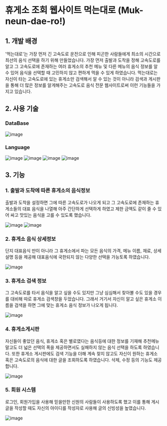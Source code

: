 # 휴게소 조회 웹사이트 먹는대로 (Muk-neun-dae-ro!)

## 1. 개발 배경
'먹는대로'는 가장 먼저 긴 고속도로 운전으로 인해 피곤한 사람들에게 최소의 시간으로 최선의 음식 선택을 하기 위해 만들었습니다. 가장 먼저 출발과 도착을 정해 고속도로를 알고 그 고속도로에 존재하는 여러 휴게소의 추천 메뉴 및 다른 메뉴의 음식 정보를 알 수 있어 음식을 선택할 때 고민하지 않고 편하게 먹을 수 있게 하였습니다.
 먹는대로는 자신이 타는 고속도로에 있는 휴게소만 검색해서 알 수 있는 것이 아니라 검색과 게시판을 통해 더 많은 정보를 알게해주는 고속도로 음식 전문 웹사이트로써 이런 기능들을 가지고 있습니다.

## 2. 사용 기술
### DataBase

![image](https://user-images.githubusercontent.com/46212602/95480405-d49a7900-09c6-11eb-8e05-efcea0885483.png)

### Language 

![image](https://user-images.githubusercontent.com/46212602/95481119-9d789780-09c7-11eb-9aa2-4f5d3a2252e0.png)
![image](https://user-images.githubusercontent.com/46212602/95481126-9f425b00-09c7-11eb-9e04-9884927ed7b0.png)
![image](https://user-images.githubusercontent.com/46212602/95481137-a2d5e200-09c7-11eb-9c5f-cde1dd4e237c.png)
![image](https://user-images.githubusercontent.com/46212602/95481142-a4070f00-09c7-11eb-9847-4406e3dcf308.png)
## 3. 기능

### 1. 출발과 도착에 따른 휴게소의 음식정보
출발과 도착을 설정하면 그에 따른 고속도로가 나오게 되고 그 고속도로에 존재하는 휴게소들의 대표 음식을 나열해 아주 간단하게 선택하게 하였고 제한 금액도 같이 줄 수 있어 싸고 맛있는 음식을 고를 수 있도록 했습니다.

![image](https://user-images.githubusercontent.com/46212602/95477484-5ab4c080-09c3-11eb-8eb7-7ca556145cc2.png)
![image](https://user-images.githubusercontent.com/46212602/95477557-6ef8bd80-09c3-11eb-8853-9e45fb5c1d83.png)




### 2. 휴게소 음식 상세정보
단지 대표음식 만이 아니라 그 휴게소에서 파는 모든 음식의 가격, 메뉴 이름, 재료, 상세설명 등을 제공해 대표음식에 국한되지 않는 다양한 선택을 가능토록 하였습니다.


![image](https://user-images.githubusercontent.com/46212602/95478674-cea39880-09c4-11eb-9a12-a1bcbbf0ab7f.png)


### 3. 휴게소 검색 정보
그 고속도로를 타서 음식을 알고 싶을 수도 있지만 그냥 심심해서 찾아볼 수도 있을 경우를 대비해 따로 휴게소 검색창을 두었습니다. 그래서 거기서 자신이 알고 싶은 휴게소 이름을 검색을 하면 그에 맞는 휴게소 음식 정보가 나오게 됩니다.

![image](https://user-images.githubusercontent.com/46212602/95478568-a2881780-09c4-11eb-9c4d-ca17476a4436.png)


### 4. 휴게소게시판
자신들이 좋았던 음식, 휴게소 혹은 별로였다는 음식등에 대한 정보를 기재해 추천메뉴 말고도 더 넓은 선택의 폭을 제공하면서도 실패하지 않는 음식 선택을 하도록 하였습니다. 또한 휴게소 게시판에도 검색 기능을 더해 계속 찾지 않고도 자신이 원하는 휴게소 혹은 고속도로의 음식에 대한 글을 조회하도록 하였습니다. 삭제, 수정 등의 기능도 제공합니다.

![image](https://user-images.githubusercontent.com/46212602/95478968-30640280-09c5-11eb-8d44-0e6cabec2273.png)

### 5. 회원 시스템
로그인, 회원가입을 사용해 믿을만한 신원의 사람들이 사용하도록 했고 이를 통해 게시글을 작성할 때도 자신의 아이디를 작성자로 사용해 글의 신빙성을 높였습니다.

![image](https://user-images.githubusercontent.com/46212602/95479126-61443780-09c5-11eb-97e2-622a27880cfb.png)
